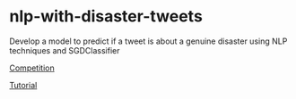 # nlp-with-disaster-tweets

Develop a model to predict if a tweet is about a genuine disaster using NLP techniques and SGDClassifier

[Competition](https://www.kaggle.com/c/nlp-getting-started)

[Tutorial](https://towardsdatascience.com/how-to-enter-your-first-kaggle-competition-4717e7b232db)
